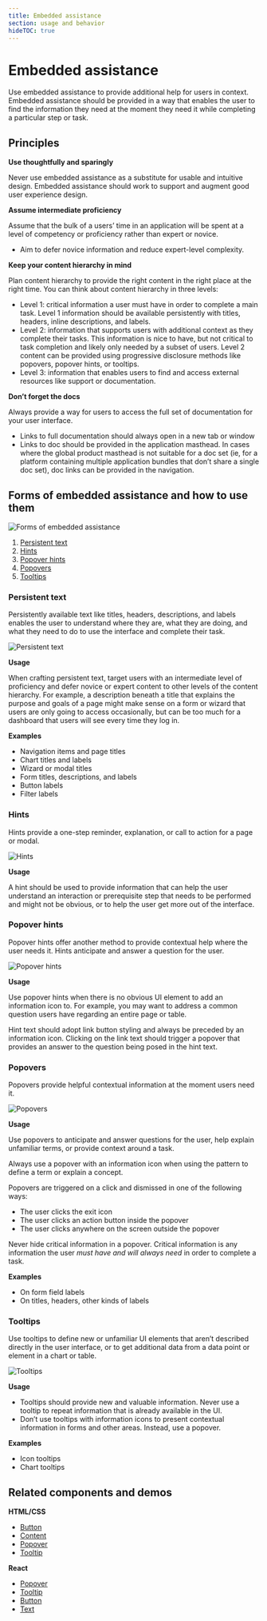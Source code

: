 ```yaml
---
title: Embedded assistance
section: usage and behavior
hideTOC: true
---
```

# Embedded assistance
Use embedded assistance to provide additional help for users in context. Embedded assistance should be provided in a way that enables the user to find the information they need at the moment they need it while completing a particular step or task.

## Principles
**Use thoughtfully and sparingly**

Never use embedded assistance as a substitute for usable and intuitive design.
Embedded assistance should work to support and augment good user experience design.

**Assume intermediate proficiency**

Assume that the bulk of a users’ time in an application will be spent at a level of competency or proficiency rather than expert or novice.
* Aim to defer novice information and reduce expert-level complexity.

**Keep your content hierarchy in mind**

Plan content hierarchy to provide the right content in the right place at the right time. You can think about content hierarchy in three levels:
* Level 1: critical information a user must have in order to complete a main task. Level 1 information should be available persistently with titles, headers, inline descriptions, and labels.
* Level 2:  information that supports users with additional context as they complete their tasks. This information is nice to have, but not critical to task completion and likely only needed by a subset of users. Level 2 content can be provided using progressive disclosure methods like popovers, popover hints, or tooltips.
* Level 3:  information that enables users to find and access external resources like support or documentation.

**Don’t forget the docs**

Always provide a way for users to access the full set of documentation for your user interface.
* Links to full documentation should always open in a new tab or window
* Links to doc should be provided in the application masthead. In cases where the global product masthead is not suitable for a doc set (ie, for a platform containing multiple application bundles that don’t share a single doc set), doc links can be provided in the navigation.


## Forms of embedded assistance and how to use them
![Forms of embedded assistance](./img/ea-forms.png)

1. [Persistent text](#persistent-text)
2. [Hints](#hints)
3. [Popover hints](#popover-hints)
4. [Popovers](#popovers)
5. [Tooltips](#tooltips)

### Persistent text
Persistently available text like titles, headers, descriptions, and labels enables the user to understand where they are, what they are doing, and what they need to do to use the interface and complete their task.

![Persistent text](./img/persistent-text.png)

**Usage**

When crafting persistent text, target users with an intermediate level of proficiency and defer novice or expert content to other levels of the content hierarchy. For example, a description beneath a title that explains the purpose and goals of a page might make sense on a form or wizard that users are only going to access occasionally, but can be too much for a dashboard that users will see every time they log in.

**Examples**
* Navigation items and page titles
* Chart titles and labels
* Wizard or modal titles
* Form titles, descriptions, and labels
* Button labels
* Filter labels

### Hints
Hints provide a one-step reminder, explanation, or call to action for a page or modal.

![Hints](./img/hint.png)

**Usage**

A hint should be used to provide information that can help the user understand an interaction or prerequisite step that needs to be performed and might not be obvious, or to help the user get more out of the interface.

### Popover hints
Popover hints offer another method to provide contextual help where the user needs it. Hints anticipate and answer a question for the user.

![Popover hints](./img/popover-hint.png)

**Usage**

Use popover hints when there is no obvious UI element to add an information icon to. For example, you may want to address a common question users have regarding an entire page or table.

Hint text should adopt link button styling and always be preceded by an information icon. Clicking on the link text should trigger a popover that provides an answer to the question being posed in the hint text.


### Popovers
Popovers provide helpful contextual information at the moment users need it.

![Popovers](./img/popover.png)

**Usage**

Use popovers to anticipate and answer questions for the user, help explain unfamiliar terms, or provide context around a task.

Always use a popover with an information icon when using the pattern to define a term or explain a concept.

Popovers are triggered on a click and dismissed in one of the following ways:
* The user clicks the exit icon
* The user clicks an action button inside the popover
* The user clicks anywhere on the screen outside the popover

Never hide critical information in a popover. Critical information is any information the user *must have and will always need* in order to complete a task.

**Examples**
* On form field labels
* On titles, headers, other kinds of labels


### Tooltips
Use tooltips to define new or unfamiliar UI elements that aren’t described directly in the user interface, or to get additional data from a data point or element in a chart or table.

![Tooltips](./img/tooltip.png)

**Usage**

* Tooltips should provide new and valuable information. Never use a tooltip to repeat information that is already available in the UI.
* Don’t use tooltips with information icons to present contextual information in forms and other areas. Instead, use a popover.

**Examples**
* Icon tooltips
* Chart tooltips


## Related components and demos
**HTML/CSS**
* [Button](/documentation/core/components/button)
* [Content](/documentation/core/components/content)
* [Popover](/documentation/core/components/popover)
* [Tooltip](/documentation/core/components/tooltip)

**React**
* [Popover](/documentation/react/components/popover)
* [Tooltip](/documentation/react/components/tooltip)
* [Button](/documentation/react/components/button)
* [Text](/documentation/react/component/text)
